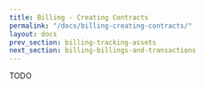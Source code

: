 ```yaml
---
title: Billing - Creating Contracts
permalink: "/docs/billing-creating-contracts/"
layout: docs
prev_section: billing-tracking-assets
next_section: billing-billings-and-transactions
---
```


TODO
